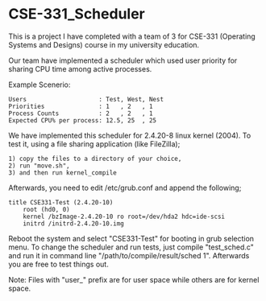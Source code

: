 # CSE-331_Scheduler
This is a project I have completed with a team of 3 for CSE-331 (Operating Systems and Designs) course in my university education.

Our team have implemented a scheduler which used user priority for sharing CPU time among active processes.

Example Scenerio:

    Users                    : Test, West, Nest
    Priorities               : 1   , 2   , 1
    Process Counts           : 2   , 2   , 1
    Expected CPU% per process: 12.5, 25  , 25

We have implemented this scheduler for 2.4.20-8 linux kernel (2004). To test it, using a file sharing application (like FileZilla);

    1) copy the files to a directory of your choice,
    2) run "move.sh",
    3) and then run kernel_compile

Afterwards, you need to edit /etc/grub.conf and append the following;

    title CSE331-Test (2.4.20-10)
        root (hd0, 0)
        kernel /bzImage-2.4.20-10 ro root=/dev/hda2 hdc=ide-scsi
        initrd /initrd-2.4.20-10.img

Reboot the system and select "CSE331-Test" for booting in grub selection menu. To change the scheduler and run tests, just compile "test_sched.c" and run it in command line "/path/to/compile/result/sched 1". Afterwards you are free to test things out.

Note: Files with "user_" prefix are for user space while others are for kernel space.
